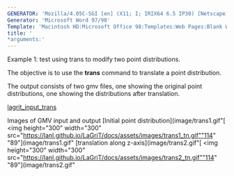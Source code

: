 ```yaml
---
GENERATOR: 'Mozilla/4.05C-SGI [en] (X11; I; IRIX64 6.5 IP30) [Netscape]'
Generator: 'Microsoft Word 97/98'
Template: 'Macintosh HD:Microsoft Office 98:Templates:Web Pages:Blank Web Page'
title: '
*arguments:'
---
```


Example 1: test using trans to modify two point distributions.


 The objective is to use the **trans** command to translate a point
 distribution.

 The output consists of two gmv files, one showing the original point
 distributions, one showing the distributions after translation.

 [lagrit\_input\_trans](../lagrit_input_trans)

Images of GMV input and output
[Initial point
distribution](image/trans1.gif"[
<img height="300" width="300" src="https://lanl.github.io/LaGriT/docs/assets/images/trans1_tn.gif""114"
"89"](image/trans1.gif"
[translation along
z-axis](image/trans2.gif"[
<img height="300" width="300" src="https://lanl.github.io/LaGriT/docs/assets/images/trans2_tn.gif""114"
"89"](image/trans2.gif"
